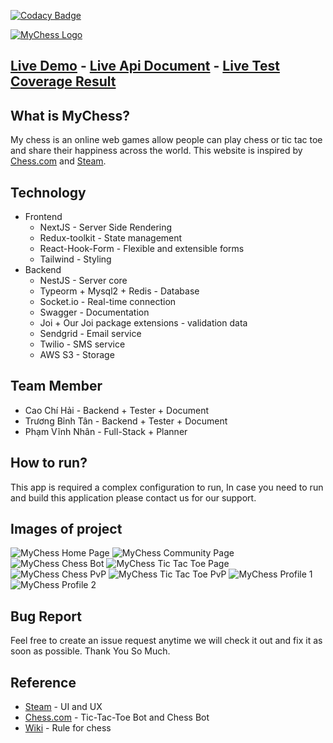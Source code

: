 [![Codacy Badge](https://api.codacy.com/project/badge/Grade/ba88ef5717f042b7a15ce7432f853ad7)](https://app.codacy.com/gh/Heaty566/mychess?utm_source=github.com&utm_medium=referral&utm_content=Heaty566/mychess&utm_campaign=Badge_Grade_Settings)

[![MyChess Logo](doc/images/logo.svg)](https://mychess.website)

## [Live Demo](https://mychess.website) - [Live Api Document](https://mychessdoc.herokuapp.com/doc) - [Live Test Coverage Result](https://mychessdoc.herokuapp.com/test)

## What is MyChess?

My chess is an online web games allow people can play chess or tic tac toe and share their happiness across the world.
This website is inspired by [Chess.com](https://www.chess.com/) and [Steam](https://store.steampowered.com).

## Technology

- Frontend
     - NextJS - Server Side Rendering
     - Redux-toolkit - State management
     - React-Hook-Form - Flexible and extensible forms
     - Tailwind - Styling
- Backend
     - NestJS - Server core
     - Typeorm + Mysql2 + Redis - Database
     - Socket.io - Real-time connection
     - Swagger - Documentation
     - Joi + Our Joi package extensions - validation data
     - Sendgrid - Email service
     - Twilio - SMS service
     - AWS S3 - Storage

## Team Member

- Cao Chí Hải - Backend + Tester + Document
- Trương Bỉnh Tân - Backend + Tester + Document
- Phạm Vĩnh Nhân - Full-Stack + Planner

## How to run?

This app is required a complex configuration to run, In case you need to run and build this application please contact us for our support.

## Images of project

![MyChess Home Page](doc/images/index.jpg)
![MyChess Community Page](doc/images/community.jpg)
![MyChess Chess Bot](doc/images/chess-bot.jpg)
![MyChess Tic Tac Toe Page](doc/images/ttt-bot.png)
![MyChess Chess PvP](doc/images/chess-game.jpg)
![MyChess Tic Tac Toe PvP](doc/images/ttt-game.jpg)
![MyChess Profile 1](doc/images/profile-1.jpg)
![MyChess Profile 2](doc/images/profile-2.jpg)

## Bug Report

Feel free to create an issue request anytime we will check it out and fix it as soon as possible. Thank You So Much.

## Reference

- [Steam](https://steampowered.com/) - UI and UX
- [Chess.com](https://www.chess.com/) - Tic-Tac-Toe Bot and Chess Bot
- [Wiki](https://en.wikipedia.org/wiki/Chess) - Rule for chess
